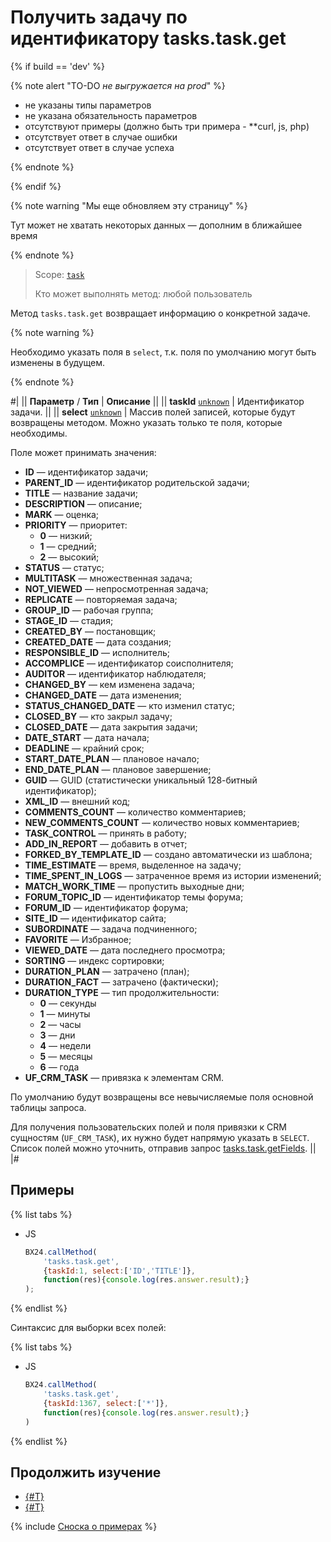 # Получить задачу по идентификатору tasks.task.get

{% if build == 'dev' %}

{% note alert "TO-DO _не выгружается на prod_" %}

- не указаны типы параметров
- не указана обязательность параметров
- отсутствуют примеры (должно быть три примера - **curl, js, php)
- отсутствует ответ в случае ошибки
- отсутствует ответ в случае успеха
 
{% endnote %}

{% endif %}

{% note warning "Мы еще обновляем эту страницу" %}

Тут может не хватать некоторых данных — дополним в ближайшее время

{% endnote %}

> Scope: [`task`](../scopes/permissions.md)
>
> Кто может выполнять метод: любой пользователь

Метод `tasks.task.get` возвращает информацию о конкретной задаче.

{% note warning %}

Необходимо указать поля в `select`, т.к. поля по умолчанию могут быть изменены в будущем.

{% endnote %}

#|
|| **Параметр** / **Тип** | **Описание** ||
|| **taskId**
[`unknown`](../data-types.md) | Идентификатор задачи. ||
|| **select**
[`unknown`](../data-types.md) | Массив полей записей, которые будут возвращены методом. Можно указать только те поля, которые необходимы. 

Поле может принимать значения: 
- **ID** — идентификатор задачи; 
- **PARENT_ID** — идентификатор родительской задачи; 
- **TITLE** — название задачи; 
- **DESCRIPTION** — описание; 
- **MARK** — оценка; 
- **PRIORITY** — приоритет:
    - **0** — низкий;
    - **1** — средний;
    - **2** — высокий;
- **STATUS** — статус; 
- **MULTITASK** — множественная задача; 
- **NOT_VIEWED** — непросмотренная задача; 
- **REPLICATE** — повторяемая задача; 
- **GROUP_ID** — рабочая группа; 
- **STAGE_ID** — стадия; 
- **CREATED_BY** — постановщик; 
- **CREATED_DATE** — дата создания; 
- **RESPONSIBLE_ID** — исполнитель; 
- **ACCOMPLICE** — идентификатор соисполнителя; 
- **AUDITOR** — идентификатор наблюдателя; 
- **CHANGED_BY** — кем изменена задача; 
- **CHANGED_DATE** — дата изменения; 
- **STATUS_CHANGED_DATE** — кто изменил статус; 
- **CLOSED_BY** — кто закрыл задачу; 
- **CLOSED_DATE** — дата закрытия задачи; 
- **DATE_START** — дата начала; 
- **DEADLINE** — крайний срок; 
- **START_DATE_PLAN** — плановое начало; 
- **END_DATE_PLAN** —  плановое завершение; 
- **GUID** — GUID (статистически уникальный 128-битный идентификатор); 
- **XML_ID** — внешний код; 
- **COMMENTS_COUNT** — количество комментариев; 
- **NEW_COMMENTS_COUNT** — количество новых комментариев; 
- **TASK_CONTROL** — принять в работу; 
- **ADD_IN_REPORT** — добавить в отчет; 
- **FORKED_BY_TEMPLATE_ID** — создано автоматически из шаблона; 
- **TIME_ESTIMATE** — время, выделенное на задачу; 
- **TIME_SPENT_IN_LOGS** — затраченное время из истории изменений; 
- **MATCH_WORK_TIME** — пропустить выходные дни; 
- **FORUM_TOPIC_ID** — идентификатор темы форума; 
- **FORUM_ID** — идентификатор форума; 
- **SITE_ID** — идентификатор сайта; 
- **SUBORDINATE** — задача подчиненного; 
- **FAVORITE** — Избранное; 
- **VIEWED_DATE** — дата последнего просмотра; 
- **SORTING** — индекс сортировки; 
- **DURATION_PLAN** — затрачено (план); 
- **DURATION_FACT** — затрачено (фактически); 
- **DURATION_TYPE** — тип продолжительности:
    - **0** — секунды
    - **1** — минуты
    - **2** — часы
    - **3** — дни
    - **4** — недели
    - **5** — месяцы
    - **6** — года
- **UF_CRM_TASK** — привязка к элементам CRM.

По умолчанию будут возвращены все невычисляемые поля основной таблицы запроса.

Для получения пользовательских полей и поля привязки к CRM сущностям (`UF_CRM_TASK`), их нужно будет напрямую указать в `SELECT`. Список полей можно уточнить, отправив запрос [tasks.task.getFields](./tasks-task-get-fields.md). ||
|#

## Примеры

{% list tabs %}

- JS

    ```js
    BX24.callMethod(
        'tasks.task.get',
        {taskId:1, select:['ID','TITLE']},
        function(res){console.log(res.answer.result);}
    );
    ```

{% endlist %}

Синтаксис для выборки всех полей:

{% list tabs %}

- JS

    ```js
    BX24.callMethod(
        'tasks.task.get',
        {taskId:1367, select:['*']},
        function(res){console.log(res.answer.result);}
    )
    ```

{% endlist %}

## Продолжить изучение

- [{#T}](../../tutorials/tasks/how-to-create-task-with-file.md)
- [{#T}](../../tutorials/tasks/how-to-connect-task-to-spa.md)

{% include [Сноска о примерах](../../_includes/examples.md) %}